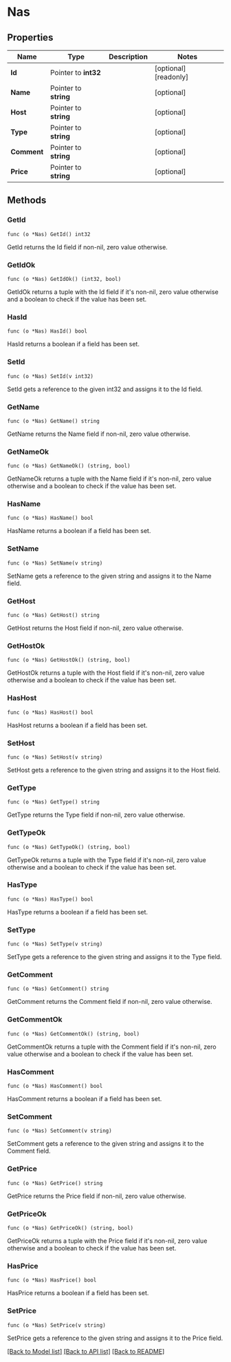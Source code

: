 # Nas

## Properties

Name | Type | Description | Notes
------------ | ------------- | ------------- | -------------
**Id** | Pointer to **int32** |  | [optional] [readonly] 
**Name** | Pointer to **string** |  | [optional] 
**Host** | Pointer to **string** |  | [optional] 
**Type** | Pointer to **string** |  | [optional] 
**Comment** | Pointer to **string** |  | [optional] 
**Price** | Pointer to **string** |  | [optional] 

## Methods

### GetId

`func (o *Nas) GetId() int32`

GetId returns the Id field if non-nil, zero value otherwise.

### GetIdOk

`func (o *Nas) GetIdOk() (int32, bool)`

GetIdOk returns a tuple with the Id field if it's non-nil, zero value otherwise
and a boolean to check if the value has been set.

### HasId

`func (o *Nas) HasId() bool`

HasId returns a boolean if a field has been set.

### SetId

`func (o *Nas) SetId(v int32)`

SetId gets a reference to the given int32 and assigns it to the Id field.

### GetName

`func (o *Nas) GetName() string`

GetName returns the Name field if non-nil, zero value otherwise.

### GetNameOk

`func (o *Nas) GetNameOk() (string, bool)`

GetNameOk returns a tuple with the Name field if it's non-nil, zero value otherwise
and a boolean to check if the value has been set.

### HasName

`func (o *Nas) HasName() bool`

HasName returns a boolean if a field has been set.

### SetName

`func (o *Nas) SetName(v string)`

SetName gets a reference to the given string and assigns it to the Name field.

### GetHost

`func (o *Nas) GetHost() string`

GetHost returns the Host field if non-nil, zero value otherwise.

### GetHostOk

`func (o *Nas) GetHostOk() (string, bool)`

GetHostOk returns a tuple with the Host field if it's non-nil, zero value otherwise
and a boolean to check if the value has been set.

### HasHost

`func (o *Nas) HasHost() bool`

HasHost returns a boolean if a field has been set.

### SetHost

`func (o *Nas) SetHost(v string)`

SetHost gets a reference to the given string and assigns it to the Host field.

### GetType

`func (o *Nas) GetType() string`

GetType returns the Type field if non-nil, zero value otherwise.

### GetTypeOk

`func (o *Nas) GetTypeOk() (string, bool)`

GetTypeOk returns a tuple with the Type field if it's non-nil, zero value otherwise
and a boolean to check if the value has been set.

### HasType

`func (o *Nas) HasType() bool`

HasType returns a boolean if a field has been set.

### SetType

`func (o *Nas) SetType(v string)`

SetType gets a reference to the given string and assigns it to the Type field.

### GetComment

`func (o *Nas) GetComment() string`

GetComment returns the Comment field if non-nil, zero value otherwise.

### GetCommentOk

`func (o *Nas) GetCommentOk() (string, bool)`

GetCommentOk returns a tuple with the Comment field if it's non-nil, zero value otherwise
and a boolean to check if the value has been set.

### HasComment

`func (o *Nas) HasComment() bool`

HasComment returns a boolean if a field has been set.

### SetComment

`func (o *Nas) SetComment(v string)`

SetComment gets a reference to the given string and assigns it to the Comment field.

### GetPrice

`func (o *Nas) GetPrice() string`

GetPrice returns the Price field if non-nil, zero value otherwise.

### GetPriceOk

`func (o *Nas) GetPriceOk() (string, bool)`

GetPriceOk returns a tuple with the Price field if it's non-nil, zero value otherwise
and a boolean to check if the value has been set.

### HasPrice

`func (o *Nas) HasPrice() bool`

HasPrice returns a boolean if a field has been set.

### SetPrice

`func (o *Nas) SetPrice(v string)`

SetPrice gets a reference to the given string and assigns it to the Price field.


[[Back to Model list]](../README.md#documentation-for-models) [[Back to API list]](../README.md#documentation-for-api-endpoints) [[Back to README]](../README.md)


